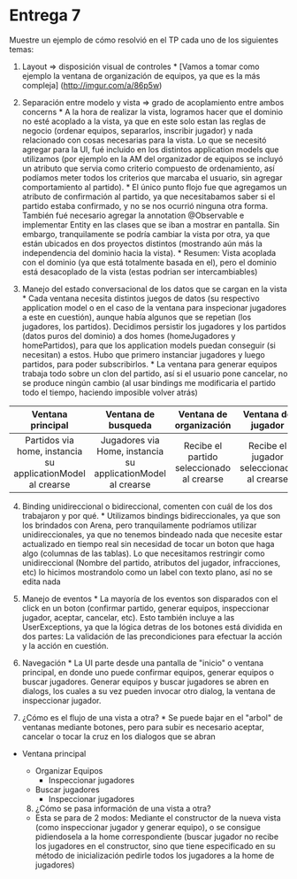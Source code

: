 Entrega 7
===================


Muestre un ejemplo de cómo resolvió en el TP cada uno de los siguientes temas:
  1. Layout ⇒  disposición visual de controles
    * [Vamos a tomar como ejemplo la ventana de organización de equipos, ya que es la más compleja] (http://imgur.com/a/86p5w)


  2. Separación entre modelo y vista ⇒ grado de acoplamiento entre ambos concerns
    * A la hora de realizar la vista, logramos hacer que el dominio no esté acoplado a la vista, ya que en este solo estan las reglas de negocio (ordenar equipos, separarlos, inscribir jugador) y nada relacionado con cosas necesarias para la vista. Lo que se necesitó agregar para la UI, fué incluido en los distintos application models que utilizamos (por ejemplo en la AM del organizador de equipos se incluyó un atributo que servia como criterio compuesto de ordenamiento, así podíamos meter todos los criterios que marcaba el usuario, sin agregar comportamiento al partido). 
    * El único punto flojo fue que agregamos un atributo de confirmación al partido, ya que necesitabamos saber si el partido estaba confirmado, y no se nos ocurrió ninguna otra forma. También fué necesario agregar la annotation @Observable e implementar Entity en las clases que se iban a mostrar en pantalla. Sin embargo, tranquilamente se podría cambiar la vista por otra, ya que están ubicados en dos proyectos distintos (mostrando aún más la independencia del dominio hacia la vista).
    * Resumen: Vista acoplada con el dominio (ya que está totalmente basada en el), pero el dominio está desacoplado de la vista (estas podrian ser intercambiables)
  
  

  3. Manejo del estado conversacional de los datos que se cargan en la vista
    * Cada ventana necesita distintos juegos de datos (su respectivo application model o en el caso de la ventana para inspecionar jugadores a este en cuestión), aunque había algunos que se repetian (los jugadores, los partidos). Decidimos persistir los jugadores y los partidos (datos puros del dominio) a dos homes (homeJugadores y homePartidos), para que los application models puedan conseguir (si necesitan) a estos. Hubo que primero instanciar jugadores y luego partidos, para poder subscribirlos.
    * La ventana para generar equipos trabaja todo sobre un clon del partido, así si el usuario pone cancelar, no se produce ningún cambio (al usar bindings me modificaria el partido todo el tiempo, haciendo imposible volver atrás)


  |  Ventana principal | Ventana de busqueda | Ventana de organización | Ventana de jugador|
  |:------------------:|:-------------------:|:-----------------------:|:-----------------:|
  | Partidos via home, instancia su applicationModel al crearse|Jugadores via Home, instancia su applicationModel al crearse |    Recibe el partido seleccionado al crearse|Recibe el jugador seleccionado al crearse |                   




  4. Binding unidireccional o bidireccional, comenten con cuál de los dos trabajaron y por qué.
    * Utilizamos bindings bidireccionales, ya que son los brindados con Arena, pero tranquilamente podríamos utilizar unidireccionales, ya que no tenemos bindeado nada que necesite estar actualizado en tiempo real sin necesidad de tocar un boton que haga algo (columnas de las tablas). Lo que necesitamos restringir como unidireccional (Nombre del partido, atributos del jugador, infracciones, etc) lo hicimos mostrandolo como un label con texto plano, así no se edita nada
  
  
  5. Manejo de eventos
    * La mayoría de los eventos son disparados con el click en un boton (confirmar partido, generar equipos, inspeccionar jugador, aceptar, cancelar, etc). Esto también incluye a las UserExceptions, ya que la lógica detras de los botones está dividida en dos partes: La validación de las precondiciones para efectuar la acción y la acción en cuestión. 
  

  6. Navegación
    * La UI parte desde una pantalla de "inicio" o ventana principal, en donde uno puede confirmar equipos, generar equipos o buscar jugadores. Generar equipos y buscar jugadores se abren en dialogs, los cuales a su vez pueden invocar otro dialog, la ventana de inspeccionar jugador.


  7. ¿Cómo es el flujo de una vista a otra?
    * Se puede bajar en el "arbol" de ventanas mediante botones, pero para subir es necesario aceptar, cancelar o tocar la cruz en los dialogos que se abran

* Ventana principal
  * Organizar Equipos
    * Inspeccionar jugadores  
  * Buscar jugadores
    * Inspeccionar jugadores    
  

 
  8. ¿Cómo se pasa información de una vista a otra?
    * Esta se para de 2 modos: Mediante el constructor de la nueva vista (como inspeccionar jugador y generar equipo), o se consigue pidiendosela a la home correspondiente (buscar jugador no recibe los jugadores en el constructor, sino que tiene especificado en su método de inicialización pedirle todos los jugadores a la home de jugadores)


